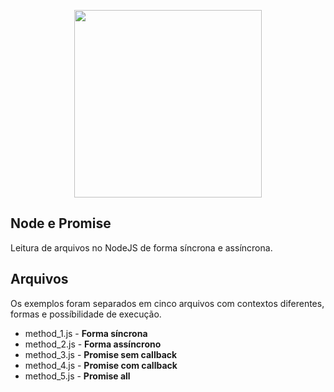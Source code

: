 <p align="center">
	<img src="https://miro.medium.com/max/1200/1*Jw9V__6jYhm2amP74D_0lw.png" width="300" />
</p>

## Node e Promise

Leitura de arquivos no NodeJS de forma síncrona e assíncrona.

## Arquivos

Os exemplos foram separados em cinco arquivos com contextos diferentes, formas e possíbilidade de execução.

-   method_1.js - **Forma síncrona**
-   method_2.js - **Forma assíncrono**
-   method_3.js - **Promise sem callback**
-   method_4.js - **Promise com callback**
-   method_5.js - **Promise all**
